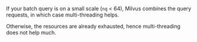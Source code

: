 If your batch query is on a small scale (<code>nq</code> < 64), Milvus combines the query requests, in which case multi-threading helps.

Otherwise, the resources are already exhausted, hence multi-threading does not help much.